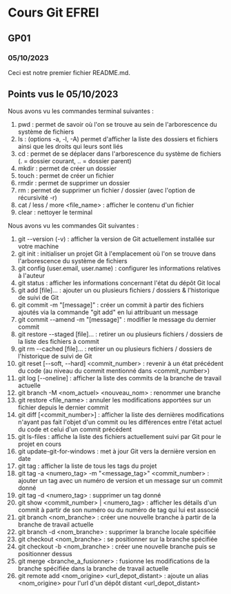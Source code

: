 # Cours Git EFREI
## GP01
### 05/10/2023

Ceci est notre premier fichier README.md.

## Points vus le 05/10/2023
Nous avons vu les commandes terminal suivantes :

1. pwd : permet de savoir où l'on se trouve au sein de l'arborescence du système de fichiers
2. ls : (options -a, -l, -A) permet d'afficher la liste des dossiers et fichiers ainsi que les droits qui leurs sont liés
3. cd : permet de se déplacer dans l'arborescence du système de fichiers (. = dossier courant, .. = dossier parent)
4. mkdir : permet de créer un dossier
5. touch : permet de créer un fichier
6. rmdir : permet de supprimer un dossier
7. rm : permet de supprimer un fichier / dossier (avec l'option de récursivité -r)
8. cat / less / more <file_name> : afficher le contenu d'un fichier
9. clear : nettoyer le terminal

Nous avons vu les commandes Git suivantes :

1.  git --version (-v) : afficher la version de Git actuellement installée sur votre machine
2.  git init : initialiser un projet Git à l'emplacement où l'on se trouve dans l'arborescence du système de fichiers
3.  git config (user.email, user.name) : configurer les informations relatives à l'auteur
4.  git status : afficher les informations concernant l'état du dépôt Git local
5.  git add [file]... : ajouter un ou plusieurs fichiers / dossiers & l'historique de suivi de Git
6.  git commit -m "[message]" : créer un commit à partir des fichiers ajoutés via la commande "git add" en lui attribuant un message
7.  git commit --amend -m "[message]" : modifier le message du dernier commit
8.  git restore --staged [file]... : retirer un ou plusieurs fichiers / dossiers de la liste des fichiers à commit
9.  git rm --cached [file]... : retirer un ou plusieurs fichiers / dossiers de l'historique de suivi de Git
10. git reset [--soft, --hard] <commit_number> : revenir à un état précédent du code (au niveau du commit mentionné dans <commit_number>)
11. git log [--oneline] : afficher la liste des commits de la branche de travail actuelle
12. git branch -M <nom_actuel> <nouveau_nom> : renommer une branche
13. git restore <file_name> : annuler les modifications apportées sur un fichier depuis le dernier commit
14. git diff [<commit_number>] : afficher la liste des dernières modifications n'ayant pas fait l'objet d'un commit ou les différences entre l'état actuel du code et celui d'un commit précédent
15. git ls-files : affiche la liste des fichiers actuellement suivi par Git pour le projet en cours
16. git update-git-for-windows : met à jour Git vers la dernière version en date
17. git tag : afficher la liste de tous les tags du projet
18. git tag -a <numero_tag> -m "<message_tag>" <commit_number> : ajouter un tag avec un numéro de version et un message sur un commit donné
19. git tag -d <numero_tag> : supprimer un tag donné
20. git show <commit_number> | <numero_tag> : afficher les détails d'un commit à partir de son numéro ou du numéro de tag qui lui est associé
21. git branch <nom_branche> : créer une nouvelle branche à partir de la branche de travail actuelle
21. git branch -d <nom_branche> : supprimer la branche locale spécifiée
22. git checkout <nom_branche> : se positionner sur la branche spécifiée
23. git checkout -b <nom_branche> : créer une nouvelle branche puis se positionner dessus
24. git merge <branche_a_fusionner> : fusionne les modifications de la branche spécifiée dans la branche de travail actuelle
25. git remote add <nom_origine> <url_depot_distant> : ajoute un alias <nom_origine> pour l'url d'un dépôt distant <url_depot_distant>